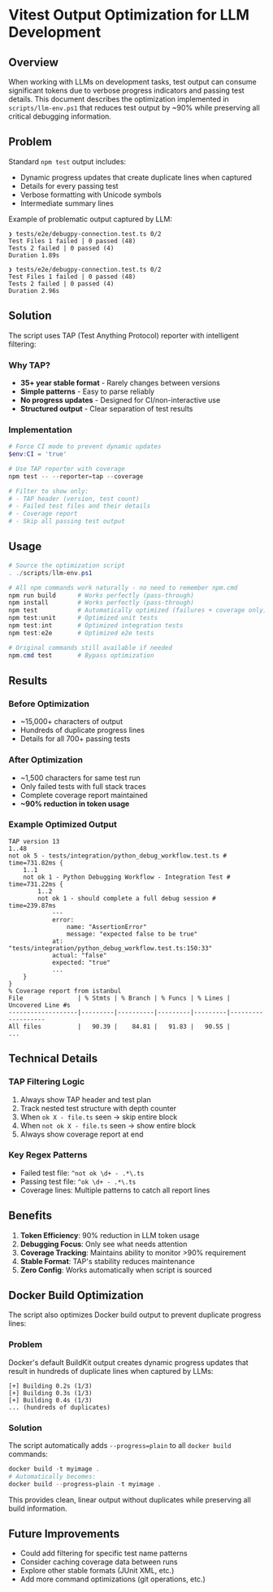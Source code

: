 # Vitest Output Optimization for LLM Development

## Overview

When working with LLMs on development tasks, test output can consume significant tokens due to verbose progress indicators and passing test details. This document describes the optimization implemented in `scripts/llm-env.ps1` that reduces test output by ~90% while preserving all critical debugging information.

## Problem

Standard `npm test` output includes:
- Dynamic progress updates that create duplicate lines when captured
- Details for every passing test
- Verbose formatting with Unicode symbols
- Intermediate summary lines

Example of problematic output captured by LLM:
```
❯ tests/e2e/debugpy-connection.test.ts 0/2
Test Files 1 failed | 0 passed (48)
Tests 2 failed | 0 passed (4)
Duration 1.89s

❯ tests/e2e/debugpy-connection.test.ts 0/2
Test Files 1 failed | 0 passed (48)
Tests 2 failed | 0 passed (4)
Duration 2.96s
```

## Solution

The script uses TAP (Test Anything Protocol) reporter with intelligent filtering:

### Why TAP?
- **35+ year stable format** - Rarely changes between versions
- **Simple patterns** - Easy to parse reliably
- **No progress updates** - Designed for CI/non-interactive use
- **Structured output** - Clear separation of test results

### Implementation

```powershell
# Force CI mode to prevent dynamic updates
$env:CI = 'true'

# Use TAP reporter with coverage
npm test -- --reporter=tap --coverage

# Filter to show only:
# - TAP header (version, test count)
# - Failed test files and their details
# - Coverage report
# - Skip all passing test output
```

## Usage

```powershell
# Source the optimization script
. ./scripts/llm-env.ps1

# All npm commands work naturally - no need to remember npm.cmd
npm run build      # Works perfectly (pass-through)
npm install        # Works perfectly (pass-through)
npm test           # Automatically optimized (failures + coverage only)
npm test:unit      # Optimized unit tests
npm test:int       # Optimized integration tests
npm test:e2e       # Optimized e2e tests

# Original commands still available if needed
npm.cmd test       # Bypass optimization
```

## Results

### Before Optimization
- ~15,000+ characters of output
- Hundreds of duplicate progress lines
- Details for all 700+ passing tests

### After Optimization
- ~1,500 characters for same test run
- Only failed tests with full stack traces
- Complete coverage report maintained
- **~90% reduction in token usage**

### Example Optimized Output
```
TAP version 13
1..48
not ok 5 - tests/integration/python_debug_workflow.test.ts # time=731.82ms {
    1..1
    not ok 1 - Python Debugging Workflow - Integration Test # time=731.22ms {
        1..2
        not ok 1 - should complete a full debug session # time=239.87ms
            ---
            error:
                name: "AssertionError"
                message: "expected false to be true"
            at: "tests/integration/python_debug_workflow.test.ts:150:33"
            actual: "false"
            expected: "true"
            ...
    }
}
% Coverage report from istanbul
File               | % Stmts | % Branch | % Funcs | % Lines | Uncovered Line #s
-------------------|---------|----------|---------|---------|-------------------
All files          |   90.39 |    84.81 |   91.83 |   90.55 |
...
```

## Technical Details

### TAP Filtering Logic
1. Always show TAP header and test plan
2. Track nested test structure with depth counter
3. When `ok X - file.ts` seen → skip entire block
4. When `not ok X - file.ts` seen → show entire block
5. Always show coverage report at end

### Key Regex Patterns
- Failed test file: `^not ok \d+ - .*\.ts`
- Passing test file: `^ok \d+ - .*\.ts`
- Coverage lines: Multiple patterns to catch all report lines

## Benefits

1. **Token Efficiency**: 90% reduction in LLM token usage
2. **Debugging Focus**: Only see what needs attention
3. **Coverage Tracking**: Maintains ability to monitor >90% requirement
4. **Stable Format**: TAP's stability reduces maintenance
5. **Zero Config**: Works automatically when script is sourced

## Docker Build Optimization

The script also optimizes Docker build output to prevent duplicate progress lines:

### Problem
Docker's default BuildKit output creates dynamic progress updates that result in hundreds of duplicate lines when captured by LLMs:
```
[+] Building 0.2s (1/3)
[+] Building 0.3s (1/3)
[+] Building 0.4s (1/3)
... (hundreds of duplicates)
```

### Solution
The script automatically adds `--progress=plain` to all `docker build` commands:
```powershell
docker build -t myimage .
# Automatically becomes:
docker build --progress=plain -t myimage .
```

This provides clean, linear output without duplicates while preserving all build information.

## Future Improvements

- Could add filtering for specific test name patterns
- Consider caching coverage data between runs
- Explore other stable formats (JUnit XML, etc.)
- Add more command optimizations (git operations, etc.)
